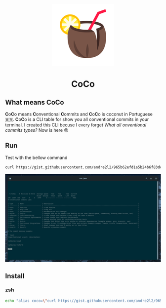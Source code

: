 <div align="center">
  <img src="./public/coconut.svg" width="200px" />
  <h1>CoCo</h1>
</div>

## What means CoCo

**C**o**C**o means **C**onventional **C**ommits and **C**o**C**o is coconut in Portuguese 🇧🇷. **C**o**C**o is a CLI table for show you all conventional commits in your terminal. I created this CLI becuse I every forget _What all onventional commits types?_ Now is here 😜

## Run

Test with the bellow command

```bash
curl https://gist.githubusercontent.com/andre2l2/965b62efd1a5b24b6f83dc1cfdace7ac/raw/f2a850ffd7db4c0b8ea14fefa8ff9bd373b434aa/conventional-commits.md | less
```

![](./public/screenshot-example-1.png)

## Install

### zsh

```bash
echo "alias coco=\"curl https://gist.githubusercontent.com/andre2l2/965b62efd1a5b24b6f83dc1cfdace7ac/raw/f2a850ffd7db4c0b8ea14fefa8ff9bd373b434aa/conventional-commits.md | less\"" >> ~/.zshrc && source ~/.zshrc
```
